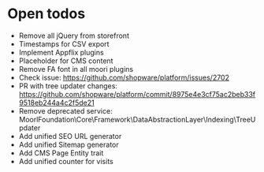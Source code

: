 # Open todos

* Remove all jQuery from storefront
* Timestamps for CSV export
* Implement Appflix plugins
* Placeholder for CMS content
* Remove FA font in all moori plugins
* Check issue: https://github.com/shopware/platform/issues/2702
* PR with tree updater changes: https://github.com/shopware/platform/commit/8975e4e3cf75ac2beb33f9518eb244a4c2f5de21
* Remove deprecated service: MoorlFoundation\Core\Framework\DataAbstractionLayer\Indexing\TreeUpdater
* Add unified SEO URL generator
* Add unified Sitemap generator
* Add CMS Page Entity trait
* Add unified counter for visits
